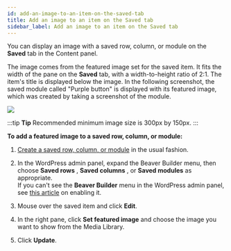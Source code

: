 ```yaml
---
id: add-an-image-to-an-item-on-the-saved-tab
title: Add an image to an item on the Saved tab
sidebar_label: Add an image to an item on the Saved tab
---
```


You can display an image with a saved row, column, or module on the **Saved**
tab in the Content panel.

The image comes from the featured image set for the saved item. It fits the
width of the pane on the **Saved** tab, with a width-to-height ratio of 2:1.
The item's title is displayed below the image. In the following screenshot,
the saved module called "Purple button" is displayed with its featured image,
which was created by taking a screenshot of the module.

![](/img/row-columns-add-image-saved-tab-1.png)

:::tip **Tip**
Recommended minimum image size is 300px by 150px.
:::

**To add a featured image to a saved row, column, or module:**

  1. [Create a saved row, column, or module](/beaver-builder/layouts/templates/save-a-row-column-or-module-for-reuse.md) in the usual fashion.  
  2. In the WordPress admin panel, expand the Beaver Builder menu, then choose **Saved rows** , **Saved columns** , or **Saved modules** as appropriate.  
If you can't see the **Beaver Builder** menu in the WordPress admin panel, see [this article](/beaver-builder/troubleshooting/miscellaneous/cant-find-the-beaver-builder-menu-in-the-admin-panel.md) on enabling it.

  3. Mouse over the saved item and click **Edit**.
  4. In the right pane, click **Set featured image** and choose the image you want to show from the Media Library.
  5. Click **Update**.
